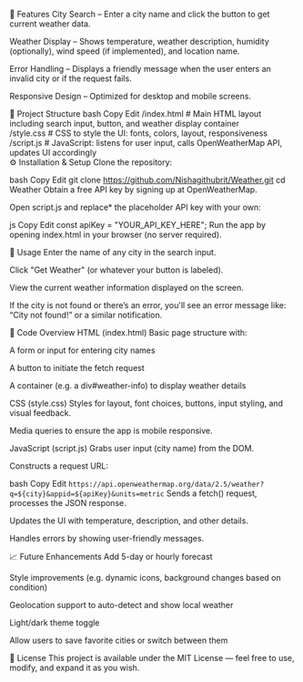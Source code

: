 🧪 Features
City Search – Enter a city name and click the button to get current weather data.

Weather Display – Shows temperature, weather description, humidity (optionally), wind speed (if implemented), and location name.

Error Handling – Displays a friendly message when the user enters an invalid city or if the request fails.

Responsive Design – Optimized for desktop and mobile screens.

📂 Project Structure
bash
Copy
Edit
/index.html     # Main HTML layout including search input, button, and weather display container  
/style.css     # CSS to style the UI: fonts, colors, layout, responsiveness  
/script.js     # JavaScript: listens for user input, calls OpenWeatherMap API, updates UI accordingly  
⚙️ Installation & Setup
Clone the repository:

bash
Copy
Edit
git clone https://github.com/Nishagithubrit/Weather.git
cd Weather
Obtain a free API key by signing up at OpenWeatherMap.

Open script.js and replace* the placeholder API key with your own:

js
Copy
Edit
const apiKey = "YOUR_API_KEY_HERE";
Run the app by opening index.html in your browser (no server required).

🚀 Usage
Enter the name of any city in the search input.

Click "Get Weather" (or whatever your button is labeled).

View the current weather information displayed on the screen.

If the city is not found or there’s an error, you'll see an error message like: “City not found!” or a similar notification.

🧩 Code Overview
HTML (index.html)
Basic page structure with:

A form or input for entering city names

A button to initiate the fetch request

A container (e.g. a div#weather-info) to display weather details

CSS (style.css)
Styles for layout, font choices, buttons, input styling, and visual feedback.

Media queries to ensure the app is mobile responsive.

JavaScript (script.js)
Grabs user input (city name) from the DOM.

Constructs a request URL:

bash
Copy
Edit
`https://api.openweathermap.org/data/2.5/weather?q=${city}&appid=${apiKey}&units=metric`
Sends a fetch() request, processes the JSON response.

Updates the UI with temperature, description, and other details.

Handles errors by showing user-friendly messages.

📈 Future Enhancements
Add 5-day or hourly forecast

Style improvements (e.g. dynamic icons, background changes based on condition)

Geolocation support to auto-detect and show local weather

Light/dark theme toggle

Allow users to save favorite cities or switch between them

📜 License
This project is available under the MIT License — feel free to use, modify, and expand it as you wish.

